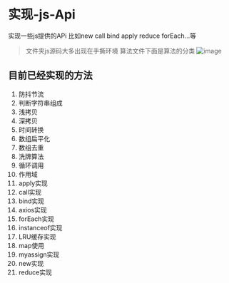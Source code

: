 # 实现-js-Api
实现一些js提供的APi 比如new call bind apply reduce forEach...等
> 文件夹js源码大多出现在手撕环境  算法文件下面是算法的分类
![image](https://user-images.githubusercontent.com/79959257/135451503-b042b89b-7a52-4f8d-810d-cc2731b687aa.png)
## 目前已经实现的方法
1. 防抖节流
2. 判断字符串组成
3. 浅拷贝
4. 深拷贝
5. 时间转换
6. 数组扁平化  
7. 数组去重
8. 洗牌算法
9. 循环调用
10. 作用域
11. apply实现
12. call实现
13. bind实现
14. axios实现
15. forEach实现
16. instanceof实现
17. LRU缓存实现
18. map使用
19. myassign实现
20. new实现
21. reduce实现

